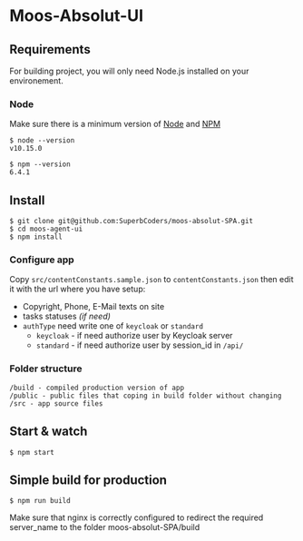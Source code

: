 # Moos-Absolut-UI

## Requirements

For building project, you will only need Node.js installed on your environement.

### Node

Make sure there is a minimum version of [Node](http://nodejs.org/) and [NPM](https://npmjs.org/)

    $ node --version
    v10.15.0

    $ npm --version
    6.4.1

## Install

    $ git clone git@github.com:SuperbCoders/moos-absolut-SPA.git
    $ cd moos-agent-ui
    $ npm install

### Configure app

Copy `src/contentConstants.sample.json` to `contentConstants.json` then edit it with the url where you have setup:

- Copyright, Phone, E-Mail texts on site
- tasks statuses *(if need)*
- `authType` need write one of `keycloak` or `standard`
    - `keycloak` - if need authorize user by Keycloak server
    - `standard` - if need authorize user by session_id in `/api/`
    
### Folder structure

    /build - compiled production version of app
    /public - public files that coping in build folder without changing
    /src - app source files

## Start & watch

    $ npm start

## Simple build for production

    $ npm run build

Make sure that nginx is correctly configured to redirect the required server_name to the folder moos-absolut-SPA/build
